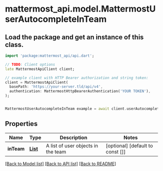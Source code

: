 # mattermost_api.model.MattermostUserAutocompleteInTeam

## Load the package and get an instance of this class.
```dart
import 'package:mattermost_api/api.dart';

// TODO: Client options
late MattermostApiClient client;

// example client with HTTP Bearer authorization and string token:
client = MattermostApiClient(
  basePath: 'https://your-server.tld/api/v4',
  authentication: MattermostHttpBearerAuthentication('YOUR TOKEN'),
);


MattermostUserAutocompleteInTeam example = await client.userAutocompleteInTeam.FUNCTION_THAT_RETURNS_THIS_CLASS();

```

## Properties
Name | Type | Description | Notes
------------ | ------------- | ------------- | -------------
**inTeam** | [**List<MattermostUser>**](MattermostUser.md) | A list of user objects in the team | [optional] [default to const []]

[[Back to Model list]](../GENERATED_README.md#documentation-for-models) [[Back to API list]](../GENERATED_README.md#documentation-for-api-endpoints) [[Back to README]](../GENERATED_README.md)


